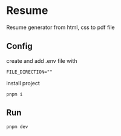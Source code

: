 # Resume

Resume generator from html, css to pdf file 

## Config

  create and add .env file with 
  
    FILE_DIRECTION=""

  install project

    pnpm i

## Run 

    pnpm dev

